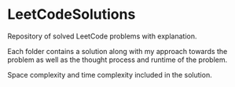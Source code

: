 # LeetCodeSolutions
Repository of solved LeetCode problems with explanation. 

Each folder contains a solution along with my approach towards the problem as well as the thought process and runtime of the problem.

Space complexity and time complexity included in the solution. 


